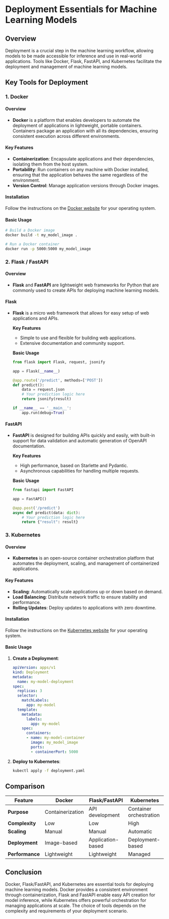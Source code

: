 # Deployment Essentials for Machine Learning Models

## Overview
Deployment is a crucial step in the machine learning workflow, allowing models to be made accessible for inference and use in real-world applications. Tools like Docker, Flask, FastAPI, and Kubernetes facilitate the deployment and management of machine learning models.

## Key Tools for Deployment

### 1. Docker

#### Overview
- **Docker** is a platform that enables developers to automate the deployment of applications in lightweight, portable containers. Containers package an application with all its dependencies, ensuring consistent execution across different environments.

#### Key Features
- **Containerization**: Encapsulate applications and their dependencies, isolating them from the host system.
- **Portability**: Run containers on any machine with Docker installed, ensuring that the application behaves the same regardless of the environment.
- **Version Control**: Manage application versions through Docker images.

#### Installation
Follow the instructions on the [Docker website](https://docs.docker.com/get-docker/) for your operating system.

#### Basic Usage
```bash
# Build a Docker image
docker build -t my_model_image .

# Run a Docker container
docker run -p 5000:5000 my_model_image
```

### 2. Flask / FastAPI

#### Overview
- **Flask** and **FastAPI** are lightweight web frameworks for Python that are commonly used to create APIs for deploying machine learning models.

#### Flask
- **Flask** is a micro web framework that allows for easy setup of web applications and APIs.
  
  **Key Features**
  - Simple to use and flexible for building web applications.
  - Extensive documentation and community support.

  **Basic Usage**
  ```python
  from flask import Flask, request, jsonify

  app = Flask(__name__)

  @app.route('/predict', methods=['POST'])
  def predict():
      data = request.json
      # Your prediction logic here
      return jsonify(result)

  if __name__ == '__main__':
      app.run(debug=True)
  ```

#### FastAPI
- **FastAPI** is designed for building APIs quickly and easily, with built-in support for data validation and automatic generation of OpenAPI documentation.

  **Key Features**
  - High performance, based on Starlette and Pydantic.
  - Asynchronous capabilities for handling multiple requests.

  **Basic Usage**
  ```python
  from fastapi import FastAPI

  app = FastAPI()

  @app.post('/predict')
  async def predict(data: dict):
      # Your prediction logic here
      return {"result": result}
  ```

### 3. Kubernetes

#### Overview
- **Kubernetes** is an open-source container orchestration platform that automates the deployment, scaling, and management of containerized applications.

#### Key Features
- **Scaling**: Automatically scale applications up or down based on demand.
- **Load Balancing**: Distribute network traffic to ensure stability and performance.
- **Rolling Updates**: Deploy updates to applications with zero downtime.

#### Installation
Follow the instructions on the [Kubernetes website](https://kubernetes.io/docs/setup/) for your operating system.

#### Basic Usage
1. **Create a Deployment**:
   ```yaml
   apiVersion: apps/v1
   kind: Deployment
   metadata:
     name: my-model-deployment
   spec:
     replicas: 3
     selector:
       matchLabels:
         app: my-model
     template:
       metadata:
         labels:
           app: my-model
       spec:
         containers:
         - name: my-model-container
           image: my_model_image
           ports:
           - containerPort: 5000
   ```

2. **Deploy to Kubernetes**:
   ```bash
   kubectl apply -f deployment.yaml
   ```

## Comparison

| Feature                        | Docker                         | Flask/FastAPI                  | Kubernetes                      |
|--------------------------------|--------------------------------|--------------------------------|---------------------------------|
| **Purpose**                    | Containerization               | API development                | Container orchestration         |
| **Complexity**                 | Low                            | Low                            | High                            |
| **Scaling**                    | Manual                         | Manual                         | Automatic                       |
| **Deployment**                 | Image-based                    | Application-based              | Deployment-based                |
| **Performance**                | Lightweight                    | Lightweight                    | Managed                         |

## Conclusion
Docker, Flask/FastAPI, and Kubernetes are essential tools for deploying machine learning models. Docker provides a consistent environment through containerization, Flask and FastAPI enable easy API creation for model inference, while Kubernetes offers powerful orchestration for managing applications at scale. The choice of tools depends on the complexity and requirements of your deployment scenario.
